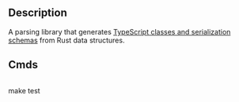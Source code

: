 ## Description
A parsing library that generates [TypeScript classes and serialization
schemas](https://github.com/near/borsh-js) from Rust data structures.

## Cmds

```
```
make test
```

